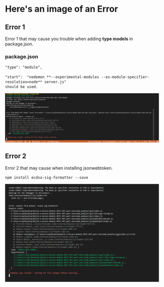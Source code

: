 # Here's an image of an Error

## Error 1

Error 1 that may cause you trouble when adding **type models** in package.json.

### package.json

    "type": "module",

    "start":  "nodemon **--experimental-modules --es-module-specifier-resolution=node** server.js"
    should be used.

![Import..../routes.js](typeModule.PNG)

## Error 2

Error 2 that may cause when installing jsonwebtoken.

    npm install ecdsa-sig-formatter --save

![Error: Cannot find module 'ecdsa-sig-formatter'](jsonwt.PNG)
